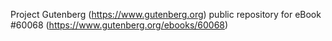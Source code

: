 Project Gutenberg (https://www.gutenberg.org) public repository for eBook #60068 (https://www.gutenberg.org/ebooks/60068)
